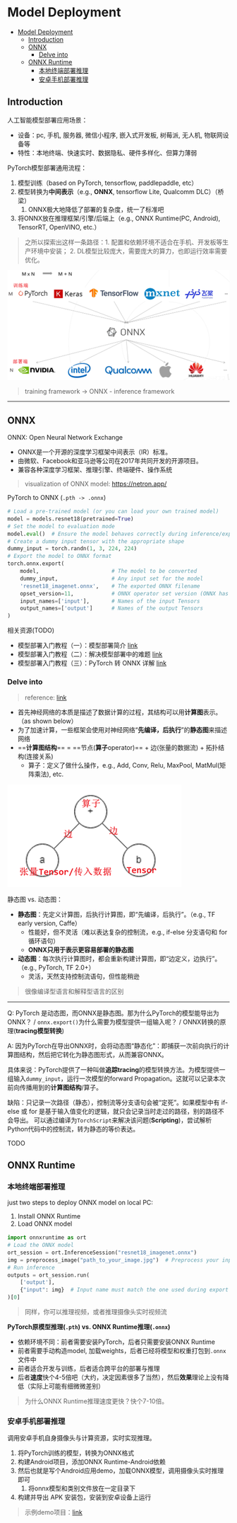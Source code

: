 # Model Deployment

- [Model Deployment](#model-deployment)
  - [Introduction](#introduction)
  - [ONNX](#onnx)
    - [Delve into](#delve-into)
  - [ONNX Runtime](#onnx-runtime)
    - [本地终端部署推理](#本地终端部署推理)
    - [安卓手机部署推理](#安卓手机部署推理)

## Introduction

人工智能模型部署应用场景：
* 设备：pc, 手机, 服务器, 微信小程序, 嵌入式开发板, 树莓派, 无人机, 物联网设备等
* 特性：本地终端、快速实时、数据隐私、硬件多样化、但算力薄弱

PyTorch模型部署通用流程：
1. 模型训练（based on PyTorch, tensorflow, paddlepaddle, etc）
2. 模型转换为**中间表示**（e.g., **ONNX**, tensorflow Lite, Qualcomm DLC）（桥梁）
   1. ONNX极大地降低了部署的复杂度，统一了标准吧
3. 将ONNX放在推理框架/引擎/后端上（e.g., ONNX Runtime(PC, Android), TensorRT, OpenVINO, etc.）

> 之所以探索出这样一条路径：1. 配置和依赖环境不适合在手机、开发板等生产环境中安装； 2. DL模型比较庞大，需要庞大的算力，也即运行效率需要优化。

![picture 1](../images/d453fa6487bc7742cbc72cae9186a83d96ccbc6b4146e77ec2c70582ba87b322.png)  
> training framework -> ONNX - inference framework

---

## ONNX

ONNX: Open Neural Network Exchange
* ONNX是一个开源的深度学习框架中间表示（IR）标准。
* 由微软、Facebook和亚马逊等公司在2017年共同开发的开源项目。
* 兼容各种深度学习框架、推理引擎、终端硬件、操作系统

> visualization of ONNX model: https://netron.app/


PyTorch to ONNX (`.pth -> .onnx`)

```python
# Load a pre-trained model (or you can load your own trained model)
model = models.resnet18(pretrained=True)
# Set the model to evaluation mode
model.eval()  # Ensure the model behaves correctly during inference/export/validation
# Create a dummy input tensor with the appropriate shape
dummy_input = torch.randn(1, 3, 224, 224)
# Export the model to ONNX format
torch.onnx.export(
    model,                       # The model to be converted
    dummy_input,                 # Any input set for the model
    'resnet18_imagenet.onnx',    # The exported ONNX filename
    opset_version=11,            # ONNX operator set version (ONNX has more than a dozen operator sets)
    input_names=['input'],       # Names of the input Tensors
    output_names=['output']      # Names of the output Tensors
)
```


相关资源(TODO)
* 模型部署入门教程（一）：模型部署简介 [link](https://zhuanlan.zhihu.com/p/477743341)
* 模型部署入门教程（二）：解决模型部署中的难题 [link](https://zhuanlan.zhihu.com/p/479290520)
* 模型部署入门教程（三）：PyTorch 转 ONNX 详解 [link](https://zhuanlan.zhihu.com/p/498425043)

### Delve into

> reference: [link](https://zhuanlan.zhihu.com/p/477743341)

* 首先神经网络的本质是描述了数据计算的过程，其结构可以用**计算图**表示。（as shown below）
* 为了加速计算，一些框架会使用对神经网络“**先编译，后执行**”的**静态图**来描述网络
* ==**计算图结构**== = ==节点(**算子**operator)== + 边(张量的数据流) + 拓扑结构(连接关系)
  * 算子：定义了做什么操作，e.g., Add, Conv, Relu, MaxPool, MatMul(矩阵乘法), etc.

![picture 3](../images/410eb70b381cdf34e9296e2a42c5a1d1c8ed4dbccad5c93b21a38b0329142910.png)  


静态图 vs. 动态图：

* **静态图**：先定义计算图，后执行计算图，即“先编译，后执行”。（e.g., TF early version, Caffe）
  * 性能好，但不灵活（难以表达复杂的控制流，e.g., if-else 分支语句和 for 循环语句）
  * **ONNX只用于表示更容易部署的静态图**
* **动态图**：每次执行计算图时，都会重新构建计算图，即“边定义，边执行”。（e.g., PyTorch, TF 2.0+）
  * 灵活，天然支持控制流语句，但性能稍逊

> 很像编译型语言和解释型语言的区别
---

Q: PyTorch 是动态图，而ONNX是静态图。那为什么PyTorch的模型能导出为 ONNX？ / `onnx.export()`为什么需要为模型提供一组输入呢？ / ONNX转换的原理(**tracing模型转换**)


A: 因为PyTorch在导出ONNX时，会将动态图“静态化”：即捕获一次前向执行的计算图结构，然后把它转化为静态图形式，从而兼容ONNX。

具体来说：PyTorch提供了一种叫做**追踪tracing**的模型转换方法。为模型提供一组输入`dummy_input`，运行一次模型的forward Propagation。这就可以记录本次前向传播用到的**计算图结构**/算子。

缺陷：只记录一次路径（静态），控制流等分支语句会被“定死”。如果模型中有 if-else 或 for 是基于输入值变化的逻辑，就只会记录当时走过的路径，别的路径不会导出。
可以通过编译为`TorchScript`来解决该问题(**Scripting**)，尝试解析Python代码中的控制流，转为静态的等价表达。


TODO



## ONNX Runtime

### 本地终端部署推理

just two steps to deploy ONNX model on local PC:

1. Install ONNX Runtime
2. Load ONNX model

```python
import onnxruntime as ort
# Load the ONNX model
ort_session = ort.InferenceSession("resnet18_imagenet.onnx")
img = preprocess_image("path_to_your_image.jpg")  # Preprocess your input image (e.g., resize, normalize, etc.)
# Run inference
outputs = ort_session.run(
    ['output'],
    {"input": img}  # Input name must match the one used during export
)[0] 
```

> 同样，你可以推理视频，或者推理摄像头实时视频流

**PyTorch原模型推理(`.pth`) vs. ONNX Runtime推理(`.onnx`)**

* 依赖环境不同：前者需要安装PyTorch，后者只需要安装ONNX Runtime
* 前者需要手动构造model, 加载weights，后者已经将模型和权重打包到`.onnx`文件中
* 前者适合开发与训练，后者适合跨平台的部署与推理
* 后者**速度**快个4-5倍吧（大约，决定因素很多了当然），然后**效果**理论上没有降低（实际上可能有细微微差别）


> 为什么ONNX Runtime推理速度更快？快个7-10倍。


### 安卓手机部署推理

调用安卓手机自身摄像头与计算资源，实时实现推理。

1. 将PyTorch训练的模型，转换为ONNX格式
2. 构建Android项目，添加ONNX Runtime-Android依赖
3. 然后也就是写个Android应用demo，加载ONNX模型，调用摄像头实时推理即可
   1. 将onnx模型和类别文件放在一定目录下
4. 构建并导出 APK 安装包，安装到安卓设备上运行

> 示例demo项目：[link](https://github.com/microsoft/onnxruntime-inference-examples/tree/main/mobile/examples/image_classification/android)

